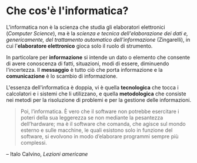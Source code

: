 # Che cos'è l'informatica?

<span class="dcaps">L</span>'informatica non è la scienza che studia gli elaboratori elettronici (*Computer Science*), ma è la *scienza e tecnica dell'elaborazione dei dati e, genericamente, del trattamento automatico dell'informazione* (Zingarelli), in cui l'**elaboratore elettronico** gioca solo il ruolo di strumento.

In particolare per **informazione** si intende un dato o elemento che consente di avere conoscenza di fatti, situazioni, modi di essere, diminuendo l'incertezza. Il **messaggio** è tutto ciò che porta informazione e la **comunicazione** è lo scambio di informazione.

L'essenza dell'informatica è doppia, vi è quella **tecnologica** che tocca i calcolatori e i sistemi che li utilizzano, e quella **metodologica** che consiste nei metodi per la risoluzione di problemi e per la gestione delle informazioni.

> Poi, l’informatica. È vero che il software non potrebbe esercitare i poteri della sua leggerezza se non mediante la pesantezza dell’hardware; ma è il software che comanda, che agisce sul mondo esterno e sulle macchine, le quali esistono solo in funzione del software, si evolvono in modo d’elaborare programmi sempre più complessi.

– Italo Calvino, _Lezioni americane_